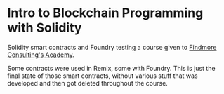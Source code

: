 # Intro to Blockchain Programming with Solidity
Solidity smart contracts and Foundry testing a course given to [Findmore Consulting's Academy](https://academy.findmore.pt/).

Some contracts were used in Remix, some with Foundry. This is just the final state of those smart contracts, without various stuff that was developed and then got deleted throughout the course.
